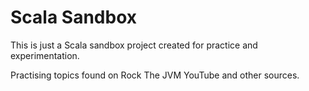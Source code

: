 # Scala Sandbox

This is just a Scala sandbox project created for practice and experimentation.

Practising topics found on Rock The JVM YouTube and other sources. 